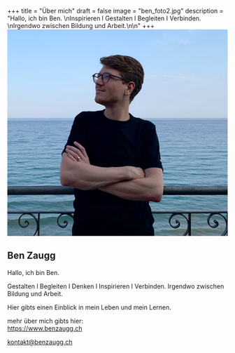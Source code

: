 +++
title = "Über mich"
draft = false
image = "ben_foto2.jpg"
description = "Hallo, ich bin Ben. \nInspirieren l Gestalten l Begleiten I Verbinden. \nIrgendwo zwischen Bildung und Arbeit.\n\n"
+++
![](ben_foto2.jpg)

## Ben Zaugg

Hallo, ich bin Ben. 

Gestalten l Begleiten I Denken I Inspirieren I Verbinden. 
Irgendwo zwischen Bildung und Arbeit.

Hier gibts einen Einblick in mein Leben und mein Lernen. 

mehr über mich gibts hier: \
<https://www.benzaugg.ch>

kontakt@benzaugg.ch

[](https://www.benzaugg.ch)